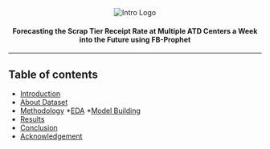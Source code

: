 <div align="center">
<img src="https://raw.githubusercontent.com/skswar/Forecasting_ScrapTire_Receipt_ATD/master/img/logo.png" alt="Intro Logo"/>
</div>

<h4 align="center">Forecasting the Scrap Tier Receipt Rate at Multiple ATD Centers a Week into the Future using FB-Prophet</h4>

<hr>

## Table of contents
* [Introduction](#introduction)
* [About Dataset](#about-dataset)
* [Methodology](#methodology-and-results)
  *[EDA](#eda)
  *[Model Building](#model-building)
* [Results](#results)
* [Conclusion](#conclusion)
* [Acknowledgement](#acknowledgement)
